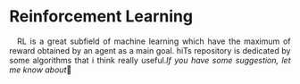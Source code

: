# Reinforcement Learning

<p align="justify">&emsp;RL is a great subfield of machine learning which have the maximum of reward obtained by an agent as a main goal. hiTs repository is dedicated by some algorithms that i think really useful.<em>If you have some suggestion, let me know about</em>👾</p>